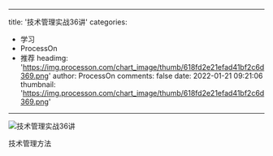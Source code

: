 
---
title: '技术管理实战36讲'
categories: 
 - 学习
 - ProcessOn
 - 推荐
headimg: 'https://img.processon.com/chart_image/thumb/618fd2e21efad41bf2c6d369.png'
author: ProcessOn
comments: false
date: 2022-01-21 09:21:06
thumbnail: 'https://img.processon.com/chart_image/thumb/618fd2e21efad41bf2c6d369.png'
---

<div>   
<img class="thumb" alt="技术管理实战36讲" src="https://img.processon.com/chart_image/thumb/618fd2e21efad41bf2c6d369.png" referrerpolicy="no-referrer">
<p>技术管理方法</p>  
</div>
            
